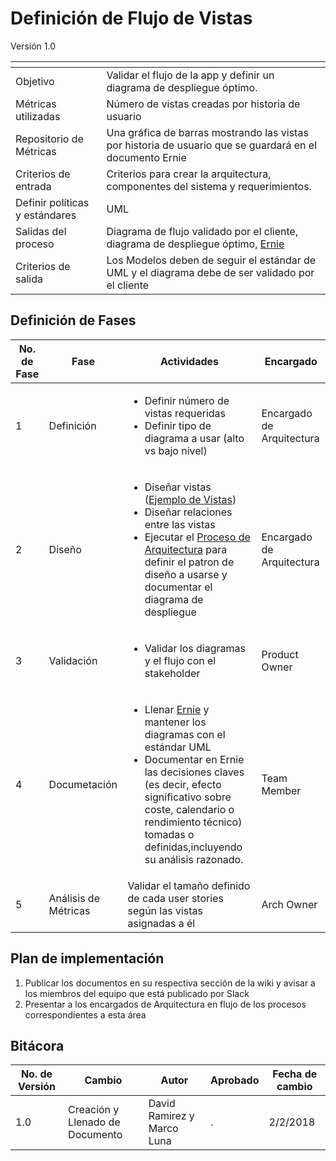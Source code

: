 # Definición de Flujo de Vistas
Versión 1.0


[]() | []()  
--|--
Objetivo| Validar el flujo de la app y definir un diagrama de despliegue óptimo.
Métricas utilizadas | Número de vistas creadas por historia de usuario
Repositorio de Métricas | Una gráfica de barras mostrando las vistas por historia de usuario que se guardará en el documento Ernie
Criterios de entrada | Criterios para crear la arquitectura, componentes del sistema y requerimientos.
Definir políticas y estándares |UML
Salidas del proceso | Diagrama de flujo validado por el cliente, diagrama de despliegue óptimo, [Ernie](https://github.com/CaveLabs-1/Wiki/tree/master/Arquitectura/Formatos/Formato%20Ernie%20(Flujo%20de%20Vistas%20y%20Arquitectura%20Inicial).docx)
Criterios de salida | Los Modelos deben de seguir el estándar de UML y el diagrama debe de ser validado por el cliente


## Definición de Fases
No. de Fase | Fase | Actividades | Encargado
------------|------|-------------|-----------
1 | Definición |<ul><li>Definir número de vistas requeridas</li><li>Definir tipo de diagrama a usar (alto vs bajo nivel)</li></ul>| Encargado de Arquitectura
2 | Diseño |<ul><li>Diseñar vistas ([Ejemplo de Vistas](http://tecnologiasweb.jsenso.es/wp-content/uploads/2015/06/full20.jpg))</li><li>Diseñar relaciones entre las vistas</li><li>Ejecutar el [Proceso de Arquitectura](https://github.com/CaveLabs-1/Wiki/blob/master/Arquitectura/Procesos/Proceso%20para%20definir%20arquitectura%20general.md) para definir el patron de diseño a usarse y documentar el diagrama de despliegue</li></ul>| Encargado de Arquitectura
3 | Validación |<ul><li>Validar los diagramas y el flujo con el stakeholder</li></ul> | Product Owner
4 | Documetación |<ul><li>Llenar [Ernie](https://github.com/CaveLabs-1/Wiki/tree/master/Arquitectura/Formatos/Formato%20Ernie%20(Flujo%20de%20Vistas%20y%20Arquitectura%20Inicial).docx) y mantener los diagramas con el estándar UML</li><li>Documentar en Ernie las decisiones claves (es decir, efecto significativo sobre coste, calendario o rendimiento técnico) tomadas o definidas,incluyendo su análisis razonado.</li></ul>| Team Member
5 | Análisis de Métricas | Validar el tamaño definido de cada user stories según las vistas asignadas a él | Arch Owner

## Plan de implementación

1. Publicar los documentos en su respectiva sección de la wiki y avisar a los miembros del equipo que está publicado por Slack
2. Presentar a los encargados de Arquitectura en flujo de los procesos correspondientes a esta área

## Bitácora


No. de Versión | Cambio | Autor | Aprobado | Fecha de cambio
---------------|--------|-------|----------|----------------
1.0 | Creación y Llenado de Documento | David Ramirez y Marco Luna | . | 2/2/2018
